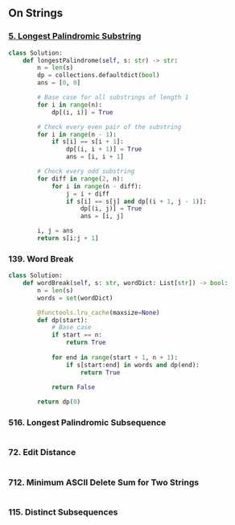 ## On Strings

### [5. Longest Palindromic Substring](https://github.com/quananhle/Python/tree/main/Software%20Engineering%20Practicing/Concepts/Array%20and%20String/Longest%20Substring%20%7C%20Palindrome/5.%20Longest%20Palindromic%20Substring)

```Python
class Solution:
    def longestPalindrome(self, s: str) -> str:
        n = len(s)
        dp = collections.defaultdict(bool)
        ans = [0, 0]

        # Base case for all substrings of length 1
        for i in range(n):
            dp[(i, i)] = True

        # Check every even pair of the substring
        for i in range(n - 1):
            if s[i] == s[i + 1]:
                dp[(i, i + 1)] = True
                ans = [i, i + 1]

        # Check every odd substring
        for diff in range(2, n):
            for i in range(n - diff):
                j = i + diff
                if s[i] == s[j] and dp[(i + 1, j - 1)]:
                    dp[(i, j)] = True
                    ans = [i, j]

        i, j = ans
        return s[i:j + 1]
```

### 139. Word Break

```Python
class Solution:
    def wordBreak(self, s: str, wordDict: List[str]) -> bool:
        n = len(s)
        words = set(wordDict)

        @functools.lru_cache(maxsize=None)
        def dp(start):
            # Base case
            if start == n:
                return True
            
            for end in range(start + 1, n + 1):
                if s[start:end] in words and dp(end):
                    return True

            return False
        
        return dp(0)
```

### 516. Longest Palindromic Subsequence

```Python

```

### 72. Edit Distance

```Python

```

### 712. Minimum ASCII Delete Sum for Two Strings

```Python

```

### 115. Distinct Subsequences

```Python

```
